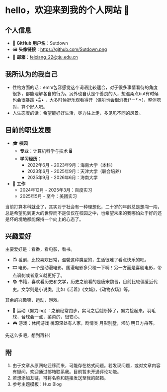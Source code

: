 # hello，欢迎来到我的个人网站 🚀

## 个人信息
- 📌 **GitHub 用户名**：Sutdown 
- 🖼️ **头像链接**：https://github.com/Sutdown.png 
- 📧 **邮箱**：feixiang_22@tju.edu.cn 

## 我所认为的我自己
- 性格方面的话：emm包容感觉这个词语比较适合，对于很多事情看待的角度很多，都能理解各自的行为。另外也自认是个善良的人，想温柔点but有时候也会很暴躁 •᷄ࡇ•᷅ ，大多时候挺乐观看得开（偶尔也会很消极(°ー°〃)，整体嗯对，算个好人吧。
- 人生态度的话：希望能好好生活，尽力往上走，多见见不同的风景。

## 目前的职业发展
- 🎓 **校园**
  - **专业**：计算机科学与技术 🖥️
  - **学习经历**：
    - 2022年6月 - 2023年9月：海南大学（本科） 
    - 2023年6月 - 2025年9月：天津大学（联合培养） 
    - 2025年9月 - 2026年6月：海南大学
- 💼 **工作**
  - 2024年12月 - 2025年3月：百度实习 
  - 2025年5月 - 至今：美团实习

当前打算本科就业了，其实对于社会有一种理想化，二十岁的年龄总是想闯一闯，总是希望见到更大的世界而不是仅仅在校园之中，也希望未来的我哪怕处于好的还是坏的境地都能保持一个向上的心态了。
## 兴趣爱好
主要爱好是：看番，看电影，看书。
- 📺 番剧，比较喜欢日常，温馨这种类型的，生活很难了看点快乐的吧。
- 🎞️ 电影，一个是动漫电影，国漫电影多只棱一下啊！另一方面是喜剧电影，带点讽刺或者意义就更好了。
- 📚 书籍，喜欢看历史和文学，历史之前看的是唐宋魏晋，目前比较偏爱近代史。文学则是小说类，比如《活着》《文城》，《动物农场》等。

其余的兴趣嘛，运动，游戏。
- 🏃 运动（努力ing）：之前经常跑步，实习之后就断掉了，努力捡起来。羽毛球，台球会一点，菜菜的，很安心。
- 🎮 游戏：休闲游戏 桃源深处有人家，剧情类 月影别墅，塔防 明日方舟等。

先这么多吧，想到再补）

## 附
1. 由于文章从原网站迁移而来，可能存在格式问题。若发现问题，或对文章内容有疑问，欢迎通过邮箱联系我。目前暂未开通评论功能。
2. 若想添加友链，可将名称和链接发送至我的邮箱。
3. 参考主题模板：Hux Blog